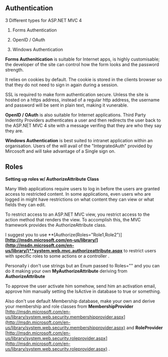 ## Authentication ##

3 Different types for ASP.NET MVC 4

1. Forms Authentication

2. OpenID / OAuth

3. Windows Authentication


**Forms Authenitication** is suitable for Internet apps, is highly customisable; the developer of the site can control how the form looks and the password strength.

It relies on cookies by default. The cookie is stored in the clients browser so that they do not need to sign in again during a session.

SSL is required to make form authentication secure. Unless the site is hosted on a https address, instead of a regular http address, the username and password will be sent in plain text, making it vunerable.
 
**OpenID / OAuth** is also suitable for Internet applications. Third Party Indentity Providers authenticates a user and then redirects the user back to the ASP.NET MVC 4 site with a message verifing that they are who they say they are.

**Windows Authentication** is best suited to intranet application within an organisation. Users of the will avail of the "IntegratedAuth" provided by Mircosoft and will take advantage of a Single sign on.

## Roles ##
 **Setting up roles w/ AuthorizeAttribute Class**

Many Web applications require users to log in before the users are granted access to restricted content. In some applications, even users who are logged in might have restrictions 
on what content they can view or what fields they can edit.

To restrict access to an ASP.NET MVC view, you restrict access to the action method that renders the view. To accomplish this, the MVC framework provides the AuthorizeAttribute class.


I suggest you to use **[Authorize(Roles="Role1,Role2")] **[http://msdn.microsoft.com/en-us/library/](http://msdn.microsoft.com/en-us/library/)**system.web.mvc.authorizeattribute.aspx** to restrict users with specific roles to some actions or a controller
. 

Personally i don't use strings but an Enum passed to Roles="" and you can do it making your own **MyAuthorizeAttribute** deriving from **AuthorizeAttribute** 

To approve the user activate him somehow, send him an activation email, approve him manually setting the IsActive in database to true or something. 

Also don't use default Membership database, make your own and derive your membership and role classes from     **MembershipProvider** [http://msdn.microsoft.com/en-us/library/system.web.security.membershipprovider.aspx](http://msdn.microsoft.com/en-us/library/system.web.security.membershipprovider.aspx) and **RoleProvider** [http://msdn.microsoft.com/en-us/library/system.web.security.roleprovider.aspx](http://msdn.microsoft.com/en-us/library/system.web.security.roleprovider.aspx) .
